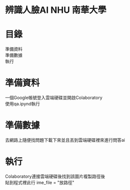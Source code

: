 
# 辨識人臉AI NHU 南華大學
# 目錄
準備資料\
準備數據\
執行
# 準備資料
一個Google帳號登入雲端硬碟並開啟Colaboratory\
使用qa.ipynd執行
# 準備數據
去網路上隨便找問題下載下來並且丟到雲端硬碟裡來進行問答ai
# 執行
Colaboratory連接雲端硬碟後找到該圖片複製路徑後\
貼到程式裡此行 ime_file = "放路徑"
